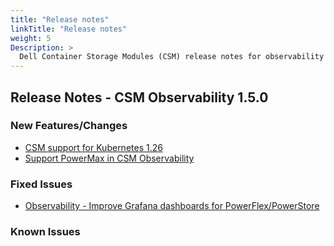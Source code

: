 ```yaml
---
title: "Release notes"
linkTitle: "Release notes"
weight: 5
Description: >
  Dell Container Storage Modules (CSM) release notes for observability
---
```


## Release Notes - CSM Observability 1.5.0

### New Features/Changes
- [CSM support for Kubernetes 1.26](https://github.com/dell/csm/issues/597)
- [Support PowerMax in CSM Observability](https://github.com/dell/csm/issues/586)

### Fixed Issues
- [Observability - Improve Grafana dashboards for PowerFlex/PowerStore](https://github.com/dell/csm/issues/640)

### Known Issues
